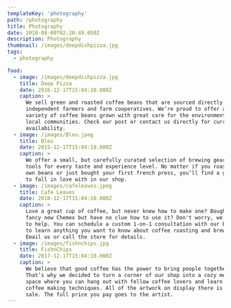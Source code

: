 ```yaml
---
templateKey: 'photography'
path: /photography
title: Photography
date: 2018-08-09T02:20:49.050Z
description: Photography
thumbnail: /images/deepdishpizza.jpg
tags:
  - photography

food:
  - image: /images/deepdishpizza.jpg
    title: Deep Pizza
    date: 2016-12-17T15:04:10.000Z
    caption: >
      We sell green and roasted coffee beans that are sourced directly from
      independent farmers and farm cooperatives. We’re proud to offer a
      variety of coffee beans grown with great care for the environment and
      local communities. Check our post or contact us directly for current
      availability.
  - image: /images/Bleu.jpeg
    title: Bleu
    date: 2015-12-17T15:04:10.000Z
    caption: >
      We offer a small, but carefully curated selection of brewing gear and
      tools for every taste and experience level. No matter if you roast your
      own beans or just bought your first french press, you’ll find a gadget
      to fall in love with in our shop.
  - image: /images/cafeleaves.jpeg
    title: Cafe Leaves
    date: 2018-12-17T15:04:10.000Z
    caption: >
      Love a great cup of coffee, but never knew how to make one? Bought a
      fancy new Chemex but have no clue how to use it? Don't worry, we’re here
      to help. You can schedule a custom 1-on-1 consultation with our baristas
      to learn anything you want to know about coffee roasting and brewing.
      Email us or call the store for details.
  - image: /images/fishnchips.jpg
    title: FishnChips
    date: 2017-12-17T15:04:10.000Z
    caption: >
      We believe that good coffee has the power to bring people together.
      That’s why we decided to turn a corner of our shop into a cozy meeting
      space where you can hang out with fellow coffee lovers and learn about
      coffee making techniques. All of the artwork on display there is for
      sale. The full price you pay goes to the artist.
---
```

